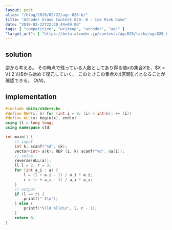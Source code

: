 ```yaml
---
layout: post
alias: "/blog/2018/02/22/agc-020-b/"
title: "AtCoder Grand Contest 020: B - Ice Rink Game"
date: "2018-02-22T22:20:44+09:00"
tags: [ "competitive", "writeup", "atcoder", "agc" ]
"target_url": [ "https://beta.atcoder.jp/contests/agc020/tasks/agc020_b" ]
---
```


## solution

逆から考える。
その時点で残っている人数としてあり得る値$x$の集合$X$を、$X = \\{ 2 \\}$から始めて復元していく。
このときこの集合$X$は区間$[l, r)$となることが確認できる。
$O(N)$。

## implementation

``` c++
#include <bits/stdc++.h>
#define REP(i, n) for (int i = 0; (i) < int(n); ++ (i))
#define ALL(x) begin(x), end(x)
using ll = long long;
using namespace std;

int main() {
    // input
    int k; scanf("%d", &k);
    vector<int> a(k); REP (i, k) scanf("%d", &a[i]);
    // solve
    reverse(ALL(a));
    ll l = 2, r = 3;
    for (int a_i : a) {
        l = (l + a_i - 1) / a_i * a_i;
        r = (r + a_i - 1) / a_i * a_i;
    }
    // output
    if (l == r) {
        printf("-1\n");
    } else {
        printf("%lld %lld\n", l, r - 1);
    }
    return 0;
}
```
